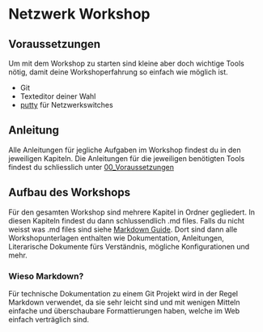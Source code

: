 # Netzwerk Workshop

## Voraussetzungen
Um mit dem Workshop zu starten sind kleine aber doch wichtige Tools nötig, damit deine Workshoperfahrung so einfach wie möglich ist.

- Git
- Texteditor deiner Wahl
- [putty](https://the.earth.li/~sgtatham/putty/latest/w64/putty-64bit-0.79-installer.msi) für Netzwerkswitches

## Anleitung
Alle Anleitungen für jegliche Aufgaben im Workshop findest du in den jeweiligen Kapiteln. Die Anleitungen für die jeweiligen benötigten Tools findest du schliesslich unter [00_Voraussetzungen](https://dev.azure.com/Rebsamen-Group/_git/Netzwerk-Workshop?path=/00_Voraussetzungen)

## Aufbau des Workshops
Für den gesamten Workshop sind mehrere Kapitel in Ordner gegliedert. In diesen Kapiteln findest du dann schlussendlich .md files. Falls du nicht weisst was .md files sind siehe [Markdown Guide](https://www.markdownguide.org/). Dort sind dann alle Workshopunterlagen enthalten wie Dokumentation, Anleitungen, Literarische Dokumente fürs Verständnis, mögliche Konfigurationen und mehr.

### Wieso Markdown?
Für technische Dokumentation zu einem Git Projekt wird in der Regel Markdown verwendet, da sie sehr leicht sind und mit wenigen Mitteln einfache und überschaubare Formattierungen haben, welche im Web einfach verträglich sind.
